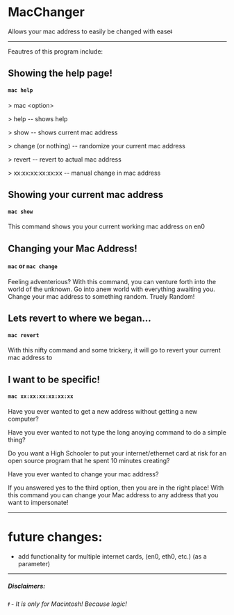 # MacChanger
Allows your mac address to easily be changed with easeǂ

***

Feautres of this program include:

## Showing the help page!

#### `mac help` 

\> mac \<option\>

\> help -- shows help

\> show -- shows current mac address

\> change (or nothing) -- randomize your current mac address

\> revert -- revert to actual mac address

\> xx:xx:xx:xx:xx:xx -- manual change in mac address

## Showing your current mac address

#### `mac show`

This command shows you your current working mac address on en0

## Changing your Mac Address!

#### `mac` or `mac change`

Feeling adventerious? With this command, you can venture forth into the world of the unknown. Go into anew world with everything awaiting you. Change your mac address to something random. Truely Random!

## Lets revert to where we began...

#### `mac revert`

With this nifty command and some trickery, it will go to revert your current mac address to

## I want to be specific!

#### `mac xx:xx:xx:xx:xx:xx`

Have you ever wanted to get a new address without getting a new computer?

Have you ever wanted to not type the long anoying command to do a simple thing?

Do you want a High Schooler to put your internet/ethernet card at risk for an open source program that he spent 10 minutes creating?

Have you ever wanted to change your mac address?

If you answered yes to the third option, then you are in the right place! With this command you can change your Mac address to any address that you want to impersonate!

***

# future changes:

* add functionality for multiple internet cards, (en0, eth0, etc.) (as a parameter)

***
##### Disclaimers:

###### ǂ - It is only for Macintosh! Because logic!
